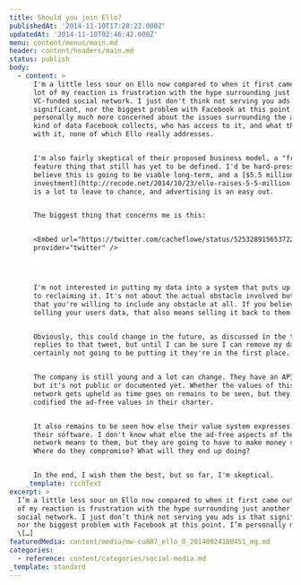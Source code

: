 ```yaml
---
title: Should you join Ello?
publishedAt: '2014-11-10T17:28:22.000Z'
updatedAt: '2014-11-10T02:46:42.000Z'
menu: content/menus/main.md
header: content/headers/main.md
status: publish
body:
  - content: >
      I'm a little less sour on Ello now compared to when it first came out; a
      lot of my reaction is frustration with the hype surrounding just another
      VC-funded social network. I just don't think not serving you ads is that
      significant, nor the biggest problem with Facebook at this point. I'm
      personally much more concerned about the issues surrounding the amount and
      kind of data Facebook collects, who has access to it, and what they do
      with it, none of which Ello really addresses.


      I'm also fairly skeptical of their proposed business model, a "freemium"
      feature thing that still has yet to be defined. I'd be hard-pressed to
      believe this is going to be viable long-term, and a [$5.5 million
      investment](http://recode.net/2014/10/23/ello-raises-5-5-million-to-grow-its-ad-free-social-network/)
      is a lot to leave to chance, and advertising is an easy out.


      The biggest thing that concerns me is this:


      <Embed url="https://twitter.com/cacheflowe/status/525328915653722113"
      provider="twitter" />




      I'm not interested in putting my data into a system that puts up barriers
      to reclaiming it. It's not about the actual obstacle involved but the fact
      that you're willing to include any obstacle at all. If you believe in not
      selling your users data, that also means selling it back to them.


      Obviously, this could change in the future, as discussed in the thread of
      replies to that tweet, but until I can be sure I can remove my data, I am
      certainly not going to be putting it they're in the first place.


      The company is still young and a lot can change. They have an API of sorts
      but it's not public or documented yet. Whether the values of this social
      network gets upheld as time goes on remains to be seen, but they have
      codified the ad-free values in their charter.


      It also remains to be seen how else their value system expresses itself in
      their software. I don't know what else the ad-free aspects of their
      network means to them, but they are going to have to make money somehow.
      Where do they compromise? What will they end up doing?


      In the end, I wish them the best, but so far, I'm skeptical.
    _template: richText
excerpt: >
  I’m a little less sour on Ello now compared to when it first came out; a lot
  of my reaction is frustration with the hype surrounding just another VC-funded
  social network. I just don’t think not serving you ads is that significant,
  nor the biggest problem with Facebook at this point. I’m personally much more
  \[…]
featuredMedia: content/media/mw-cu887_ello_0_20140924180451_mg.md
categories:
  - reference: content/categories/social-media.md
_template: standard
---
```



